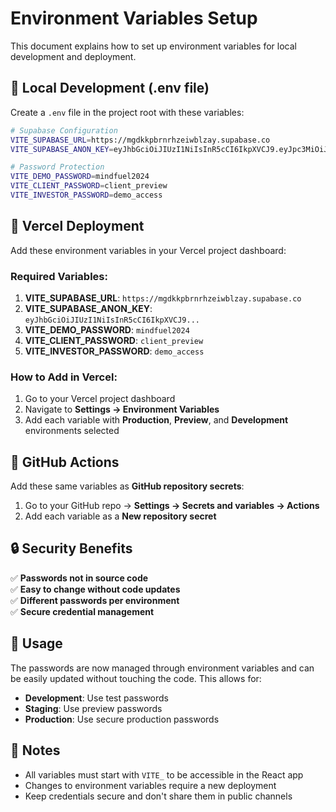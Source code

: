 # Environment Variables Setup

This document explains how to set up environment variables for local development and deployment.

## 📁 Local Development (.env file)

Create a `.env` file in the project root with these variables:

```bash
# Supabase Configuration
VITE_SUPABASE_URL=https://mgdkkpbrnrhzeiwblzay.supabase.co
VITE_SUPABASE_ANON_KEY=eyJhbGciOiJIUzI1NiIsInR5cCI6IkpXVCJ9.eyJpc3MiOiJzdXBhYmFzZSIsInJlZiI6Im1nZGtrcGJybnJoemVpd2JsemF5Iiwicm9sZSI6ImFub24iLCJpYXQiOjE3NTc5NTQwNTQsImV4cCI6MjA3MzUzMDA1NH0.uLDl5GF9AQIIP5vpc2HxVZeG1FZlJTiWmxCat4kxH-M

# Password Protection
VITE_DEMO_PASSWORD=mindfuel2024
VITE_CLIENT_PASSWORD=client_preview
VITE_INVESTOR_PASSWORD=demo_access
```

## 🚀 Vercel Deployment

Add these environment variables in your Vercel project dashboard:

### Required Variables:
1. **VITE_SUPABASE_URL**: `https://mgdkkpbrnrhzeiwblzay.supabase.co`
2. **VITE_SUPABASE_ANON_KEY**: `eyJhbGciOiJIUzI1NiIsInR5cCI6IkpXVCJ9...`
3. **VITE_DEMO_PASSWORD**: `mindfuel2024`
4. **VITE_CLIENT_PASSWORD**: `client_preview`
5. **VITE_INVESTOR_PASSWORD**: `demo_access`

### How to Add in Vercel:
1. Go to your Vercel project dashboard
2. Navigate to **Settings → Environment Variables**
3. Add each variable with **Production**, **Preview**, and **Development** environments selected

## 🔧 GitHub Actions

Add these same variables as **GitHub repository secrets**:

1. Go to your GitHub repo → **Settings → Secrets and variables → Actions**
2. Add each variable as a **New repository secret**

## 🔒 Security Benefits

✅ **Passwords not in source code**  
✅ **Easy to change without code updates**  
✅ **Different passwords per environment**  
✅ **Secure credential management**  

## 🎯 Usage

The passwords are now managed through environment variables and can be easily updated without touching the code. This allows for:

- **Development**: Use test passwords
- **Staging**: Use preview passwords  
- **Production**: Use secure production passwords

## 📝 Notes

- All variables must start with `VITE_` to be accessible in the React app
- Changes to environment variables require a new deployment
- Keep credentials secure and don't share them in public channels
